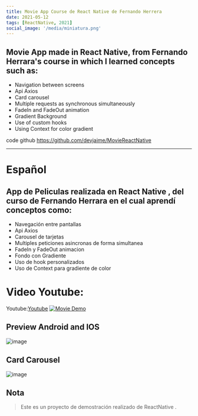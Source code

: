 ```yaml
---
title: Movie App Course de React Native de Fernando Herrera
date: 2021-05-12
tags: [ReactNative, 2021]
social_image: '/media/miniatura.png'
---
```


## Movie App made in React Native, from Fernando Herrara's course in which I learned concepts such as:
* Navigation between screens
* Api Axios
* Card carousel
* Multiple requests as synchronous simultaneously
* FadeIn and FadeOut animation
* Gradient Background
* Use of custom hooks
* Using Context for color gradient

code github https://github.com/devjaime/MovieReactNative

-----------------------------------------
# Español
## App de Peliculas realizada en React Native , del curso de Fernando Herrara en el cual aprendí conceptos como:
* Navegación entre pantallas
* Api Axios
* Carousel de tarjetas
* Multiples peticiones asincronas de forma simultanea
* FadeIn y FadeOut animacion
* Fondo con Gradiente
* Uso de hook personalizados
* Uso de Context para gradiente de color


# Video Youtube:

Youtube:[Youtube](https://www.youtube.com/watch?v=Bgb82cCue1g&t=3s)
[![Movie Demo](https://img.youtube.com/vi/YOUTUBE_VIDEO_ID_HERE/0.jpg)](https://www.youtube.com/watch?v=Bgb82cCue1g&t=3s)

## Preview Android and IOS

![image](/media/01-reactnativemovie.png)

## Card Carousel

![image](/media/02-reactnativemovie.gif)


## Nota

> Este es un proyecto de demostración realizado de ReactNative .
